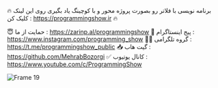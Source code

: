 🔥 برنامه نویسی با فلاتر رو بصورت پروژه محور و با کوچینگ یاد بگیری روی این لینک کلیک کن : https://programmingshow.ir 🔥

😇 حمایت از ما : https://zarinp.al/programmingshow
📱 پیج اینستاگرام : https://www.instagram.com/programming_show 
👨‍💻 گروه تلگرامی : https://t.me/programmingshow_public
📥 گیت هاب : https://github.com/MehrabBozorgi
✅ کانال یوتیوب : https://www.youtube.com/c/ProgrammingShow


![Frame 19](https://github.com/MehrabBozorgi/flutter_restaurant_authentication/assets/78899995/35c9ad3c-dfca-4e5f-a598-bba5472ccf52)
